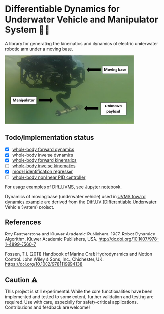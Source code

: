 # Differentiable Dynamics for Underwater Vehicle and Manipulator System 🦾🌊
A library for generating the kinematics and dynamics of electric underwater robotic arm under a moving base.
<!-- ![alt text]() -->
<img src="./resources/uvman.jpg" width="420"/>

## Todo/Implementation status
- [x] [whole-body forward dynamics](https://github.com/edxmorgan/diff_uvms/blob/main/usage/example/uvms_forward_dynamics.ipynb)
- [x] [whole-body inverse dynamics](https://github.com/edxmorgan/diff_uvms/blob/main/usage/example/uvms_dynamics.ipynb)
- [x] [whole-body forward kinematics](https://github.com/edxmorgan/diff_uvms/blob/main/usage/example/uvms_forward_kinematics.ipynb)
- [ ] [whole-body inverse kinematics](https://github.com/edxmorgan/diff_uvms/blob/main/usage/example/uvms_inverse_kinematics)
- [x] [model identification regressor](https://github.com/edxmorgan/diff_uvms/blob/main/usage/example/uvms_for_identification.ipynb)
- [ ] [whole-body nonlinear PID controller](https://github.com/edxmorgan/diff_uvms/blob/main/usage/example/uvms_pid)

For usage examples of Diff_UVMS, see [Jupyter notebook](https://github.com/edxmorgan/Diff_UVMS/tree/main/usage/example).

Dynamics of moving base (underwater vehicle) used in [UVMS foward dynamics example](https://github.com/edxmorgan/diff_uvms/blob/main/usage/example/uvms_forward_dynamics.ipynb) are derived from the [Diff_UV (Differentiable Underwater Vehicle System)](https://github.com/edxmorgan/Diff_UV) project.


## References
Roy Featherstone and Kluwer Academic Publishers. 1987. Robot Dynamics Algorithm. Kluwer Academic Publishers, USA. http://dx.doi.org/10.1007/978-1-4899-7560-7

Fossen, T.I. (2011) Handbook of Marine Craft Hydrodynamics and Motion Control. John Wiley & Sons, Inc., Chichester, UK. https://doi.org/10.1002/9781119994138

## Caution ⚠️  
This project is still experimental. While the core functionalities have been implemented and tested to some extent, further validation and testing are required. Use with care, especially for safety-critical applications. Contributions and feedback are welcome!  
